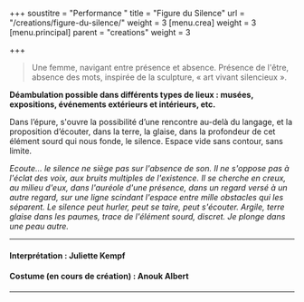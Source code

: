 +++
soustitre = "Performance "
title = "Figure du Silence"
url = "/creations/figure-du-silence/"
weight = 3
[menu.crea]
weight = 3
[menu.principal]
parent = "creations"
weight = 3

+++
<blockquote>
<p>Une femme, navigant entre présence et absence. Présence de l'être, absence des mots, inspirée de la sculpture, « art vivant silencieux ». <br></p>
</blockquote>

**Déambulation possible dans différents types de lieux : musées, expositions, événements extérieurs et intérieurs, etc.**

Dans l’épure, s'ouvre la possibilité d’une rencontre au-delà du langage, et la proposition d’écouter, dans la terre, la glaise, dans la profondeur de cet élément sourd qui nous fonde, le silence. Espace vide sans contour, sans limite.

*Ecoute... le silence ne siège pas sur l'absence de son. Il ne s'oppose pas à l'éclat des voix, aux bruits multiples de l'existence. Il se cherche en creux, au milieu d'eux, dans l'auréole d'une présence, dans un regard versé à un autre regard, sur une ligne scindant l'espace entre mille obstacles qui les séparent. Le silence peut hurler, peut se taire, peut s'écouter. Argile, terre glaise dans les paumes, trace de l'élément sourd, discret. Je plonge dans une peau autre.*



<hr>

#### Interprétation : Juliette Kempf

#### Costume (en cours de création) : Anouk Albert

<hr>
